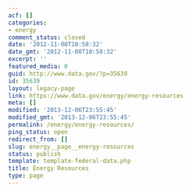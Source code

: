 ```yaml
---
acf: []
categories:
- energy
comment_status: closed
date: '2012-11-08T10:58:32'
date_gmt: '2012-11-08T10:58:32'
excerpt: ''
featured_media: 0
guid: http://www.data.gov/?p=35639
id: 35639
layout: legacy-page
link: https://www.data.gov/energy/energy-resources
meta: []
modified: '2013-12-06T23:55:45'
modified_gmt: '2013-12-06T23:55:45'
permalink: /energy/energy-resources/
ping_status: open
redirect_from: []
slug: energy__page__energy-resources
status: publish
template: template-federal-data.php
title: Energy Resources
type: page
---
```


